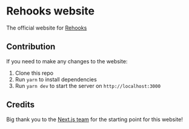 # Rehooks website

The official website for [Rehooks](https://rehooks.com)

## Contribution

If you need to make any changes to the website:

1. Clone this repo
2. Run `yarn` to install dependencies
3. Run `yarn dev` to start the server on `http://localhost:3000`

## Credits

Big thank you to the [Next.js team](https://github.com/zeit/next-site) for the starting point for this website!

